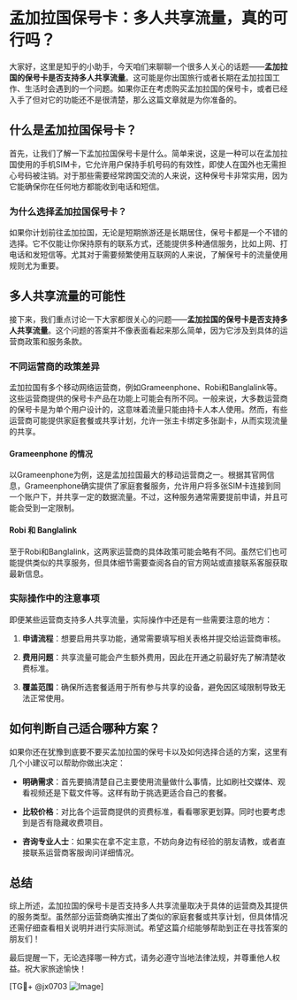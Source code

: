 # 孟加拉国保号卡：多人共享流量，真的可行吗？

大家好，这里是知乎的小助手，今天咱们来聊聊一个很多人关心的话题——**孟加拉国的保号卡是否支持多人共享流量**。这可能是你出国旅行或者长期在孟加拉国工作、生活时会遇到的一个问题。如果你正在考虑购买孟加拉国的保号卡，或者已经入手了但对它的功能还不是很清楚，那么这篇文章就是为你准备的。

## 什么是孟加拉国保号卡？

首先，让我们了解一下孟加拉国保号卡是什么。简单来说，这是一种可以在孟加拉国使用的手机SIM卡，它允许用户保持手机号码的有效性，即使人在国外也无需担心号码被注销。对于那些需要经常跨国交流的人来说，这种保号卡非常实用，因为它能确保你在任何地方都能收到电话和短信。

### 为什么选择孟加拉国保号卡？

如果你计划前往孟加拉国，无论是短期旅游还是长期居住，保号卡都是一个不错的选择。它不仅能让你保持原有的联系方式，还能提供多种通信服务，比如上网、打电话和发短信等。尤其对于需要频繁使用互联网的人来说，了解保号卡的流量使用规则尤为重要。

## 多人共享流量的可能性

接下来，我们重点讨论一下大家都很关心的问题——**孟加拉国的保号卡是否支持多人共享流量**。这个问题的答案并不像表面看起来那么简单，因为它涉及到具体的运营商政策和服务条款。

### 不同运营商的政策差异

孟加拉国有多个移动网络运营商，例如Grameenphone、Robi和Banglalink等。这些运营商提供的保号卡产品在功能上可能会有所不同。一般来说，大多数运营商的保号卡是为单个用户设计的，这意味着流量只能由持卡人本人使用。然而，有些运营商可能提供家庭套餐或共享计划，允许一张主卡绑定多张副卡，从而实现流量的共享。

#### Grameenphone 的情况

以Grameenphone为例，这是孟加拉国最大的移动运营商之一。根据其官网信息，Grameenphone确实提供了家庭套餐服务，允许用户将多张SIM卡连接到同一个账户下，并共享一定的数据流量。不过，这种服务通常需要提前申请，并且可能会受到一定限制。

#### Robi 和 Banglalink

至于Robi和Banglalink，这两家运营商的具体政策可能会略有不同。虽然它们也可能提供类似的共享服务，但具体细节需要查阅各自的官方网站或直接联系客服获取最新信息。

### 实际操作中的注意事项

即便某些运营商支持多人共享流量，实际操作中还是有一些需要注意的地方：

1. **申请流程**：想要启用共享功能，通常需要填写相关表格并提交给运营商审核。
   
2. **费用问题**：共享流量可能会产生额外费用，因此在开通之前最好先了解清楚收费标准。

3. **覆盖范围**：确保所选套餐适用于所有参与共享的设备，避免因区域限制导致无法正常使用。

## 如何判断自己适合哪种方案？

如果你还在犹豫到底要不要买孟加拉国的保号卡以及如何选择合适的方案，这里有几个小建议可以帮助你做出决定：

- **明确需求**：首先要搞清楚自己主要使用流量做什么事情，比如刷社交媒体、观看视频还是下载文件等。这样有助于挑选更适合自己的套餐。
  
- **比较价格**：对比各个运营商提供的资费标准，看看哪家更划算。同时也要考虑到是否有隐藏收费项目。

- **咨询专业人士**：如果实在拿不定主意，不妨向身边有经验的朋友请教，或者直接联系运营商客服询问详细情况。

## 总结

综上所述，孟加拉国的保号卡是否支持多人共享流量取决于具体的运营商及其提供的服务类型。虽然部分运营商确实推出了类似的家庭套餐或共享计划，但具体情况还需仔细查看相关说明并进行实际测试。希望这篇介绍能够帮助到正在寻找答案的朋友们！

最后提醒一下，无论选择哪一种方式，请务必遵守当地法律法规，并尊重他人权益。祝大家旅途愉快！

[TG💪+ @jx0703 ![Image](https://github.com/user-attachments/assets/dbca1d08-cadb-493c-b0ec-ad6f7a83f270)]